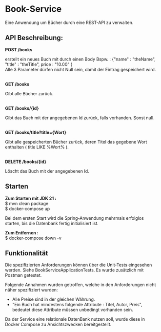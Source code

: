 # Book-Service

Eine Anwendung um Bücher durch eine REST-API zu verwalten.

##  API Beschreibung:
<b>POST  /books</b>
<p>
erstellt ein neues Buch mit durch einen Body Bspw. : {"name" : "theName", "title" : "theTitle", price : "10.00" } <br>
Alle 3 Parameter dürfen nicht Null sein, damit der Eintrag gespeichert wird.
</p>
<br>
<b>GET /books</b>
<p>
 Gibt alle Bücher zurück.
</p>
<br>
<b> GET  /books/{id}</b>
<p>
Gibt das Buch mit der angegebenen Id zurück, falls vorhanden. Sonst null.  
</p>
<br>
<b> GET  /books/title?title={Wort}</b>
<p>
Gibt alle gespeicherten Bücher zurück, deren Titel das gegebene Wort enthalten ( title LIKE %Wort% ).  
</p>
<br>
<b> DELETE /books/{id}</b>
<p>
Löscht das Buch mit der angegebenen Id.  
</p>

## Starten

<b>Zum Starten mit JDK 21 :</b><br>
$ mvn clean package<br>
$ docker-compose up

Bei dem ersten Start wird die Spring-Anwendung mehrmals erfolglos starten, bis die Datenbank fertig initialisiert ist.  

<b>Zum Entfernen : </b><br>
$ docker-compose down -v

## Funktionalität
Die spezifizierten Anforderungen können über die Unit-Tests eingesehen werden. Siehe BookServiceApplicationTests.
Es wurde zusätzlich mit Postman getestet.

Folgende Annahmen wurden getroffen, welche in den Anforderungen nicht näher spezifiziert wurden:
- Alle Preise sind in der gleichen Währung.
- "Ein Buch hat mindestens folgende Attribute : Titel, Autor, Preis", bedeutet diese Attribute müssen unbedingt vorhanden sein.

Da der Service eine relationale DatenBank nutzen soll, wurde diese in Docker Compose zu Ansichtszwecken bereitgestellt.